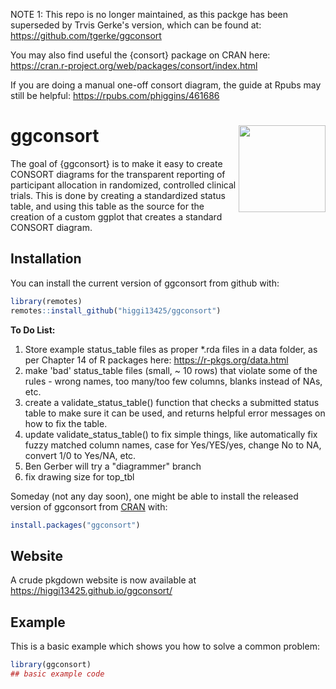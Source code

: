 NOTE 1: This repo is no longer maintained, as this packge has been superseded by Trvis Gerke's version, which
can be found at:
https://github.com/tgerke/ggconsort 

You may also find useful the {consort} package on CRAN here:
https://cran.r-project.org/web/packages/consort/index.html

If you are doing a manual one-off consort diagram, the guide at Rpubs may still be helpful:
https://rpubs.com/phiggins/461686


# ggconsort <img src='man/figures/logo.png' align="right" height="139" />

<!-- badges: start -->
<!-- badges: end -->

The goal of {ggconsort} is to make it easy to create CONSORT diagrams for the transparent reporting of participant allocation in randomized, controlled clinical trials. This is done by creating a standardized status table, and using this table as the source for the creation of a custom ggplot that creates a standard CONSORT diagram.

## Installation

You can install the current version of ggconsort from github with:

``` r
library(remotes)
remotes::install_github("higgi13425/ggconsort")
```

**To Do List:**
1. Store example status_table files as proper *.rda files in a data folder, as per Chapter 14 of R packages here: https://r-pkgs.org/data.html 
2. make 'bad' status_table files (small, ~ 10 rows) that violate some of the rules - wrong names, too many/too few columns, blanks instead of NAs, etc.
3. create a validate_status_table() function that checks a submitted status table to make sure it can be used, and returns helpful error messages on how to fix the table. 
4. update validate_status_table() to fix simple things, like automatically fix fuzzy matched column names, case for Yes/YES/yes, change No to NA, convert 1/0 to Yes/NA, etc.
5. Ben Gerber will try a "diagrammer" branch
6. fix drawing size for top_tbl


Someday (not any day soon), one might be able to install the released version of ggconsort from [CRAN](https://CRAN.R-project.org) with:

``` r
install.packages("ggconsort")
```
## Website
A crude pkgdown website is now available at https://higgi13425.github.io/ggconsort/


## Example

This is a basic example which shows you how to solve a common problem:

``` r
library(ggconsort)
## basic example code
```

